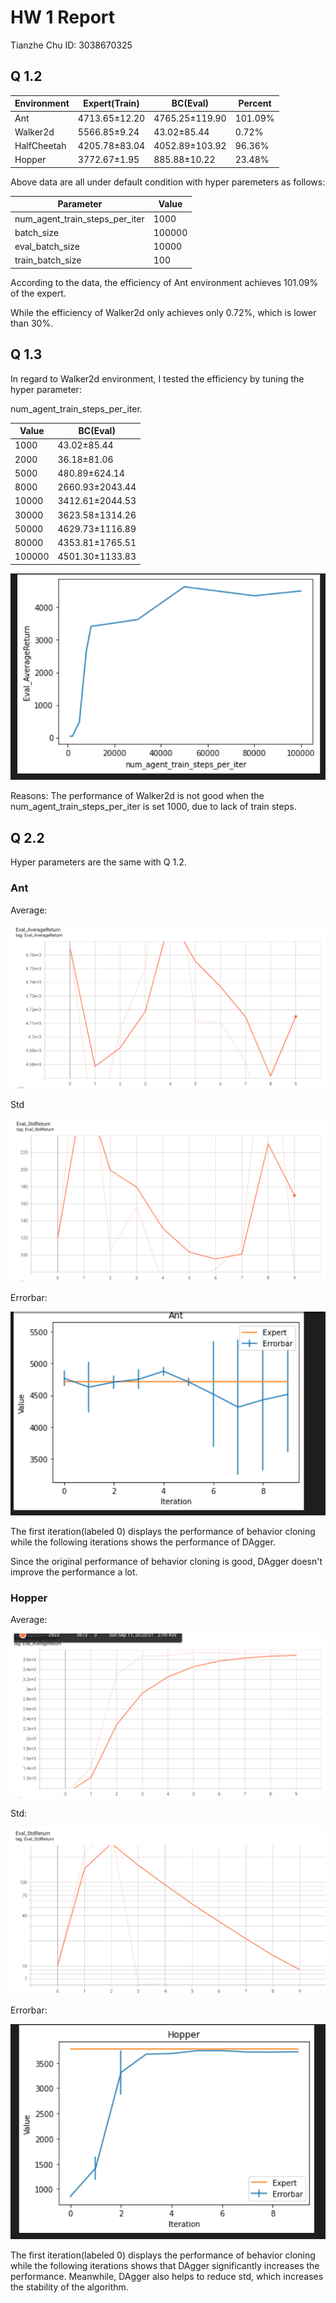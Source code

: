 # HW 1 Report

Tianzhe Chu ID: 3038670325

## Q 1.2

| Environment | Expert(Train) | BC(Eval)       | Percent |
| ----------- | ------------- | -------------- | ------- |
| Ant         | 4713.65±12.20 | 4765.25±119.90 | 101.09% |
| Walker2d    | 5566.85±9.24  | 43.02±85.44    | 0.72%   |
| HalfCheetah | 4205.78±83.04 | 4052.89±103.92 | 96.36%  |
| Hopper      | 3772.67±1.95  | 885.88±10.22   | 23.48%  |

Above data are all under default condition with hyper paremeters as follows:

| Parameter                      | Value  |
| ------------------------------ | ------ |
| num_agent_train_steps_per_iter | 1000   |
| batch_size                     | 100000 |
| eval_batch_size                | 10000  |
| train_batch_size               | 100    |

According to the data, the efficiency of Ant environment achieves 101.09% of the expert.

While the efficiency of Walker2d only achieves only 0.72%, which is lower than 30%.

## Q 1.3

In regard to Walker2d environment, I tested the efficiency by tuning the hyper parameter:

num_agent_train_steps_per_iter.

| Value  | BC(Eval)        |
| ------ | --------------- |
| 1000   | 43.02±85.44     |
| 2000   | 36.18±81.06     |
| 5000   | 480.89±624.14   |
| 8000   | 2660.93±2043.44 |
| 10000  | 3412.61±2044.53 |
| 30000  | 3623.58±1314.26 |
| 50000  | 4629.73±1116.89 |
| 80000  | 4353.81±1765.51 |
| 100000 | 4501.30±1133.83 |

![image info](./pic1_3.png)

Reasons: The performance of Walker2d is not good when the num_agent_train_steps_per_iter is set 1000, due to lack of train steps.



## Q 2.2

Hyper parameters are the same with Q 1.2.

### Ant

Average:

![image info](./dagger_ant_avg.png)

Std

![image info](./dagger_ant_std.png)

Errorbar:

![image info](./ant_errorbar.png)

The first iteration(labeled 0) displays the performance of behavior cloning while the following iterations shows the performance of DAgger.

Since the original performance of behavior cloning is good, DAgger doesn't improve the performance a lot.

### Hopper

Average:

![image info](./dagger_hopper_avg.png)

Std:

![image info](./dagger_hopper_std.png)

Errorbar:

![image info](./hopper_errorbar.png)

The first iteration(labeled 0) displays the performance of behavior cloning while the following iterations shows that DAgger significantly increases the performance. Meanwhile, DAgger also helps to reduce std, which increases the stability of the algorithm.
